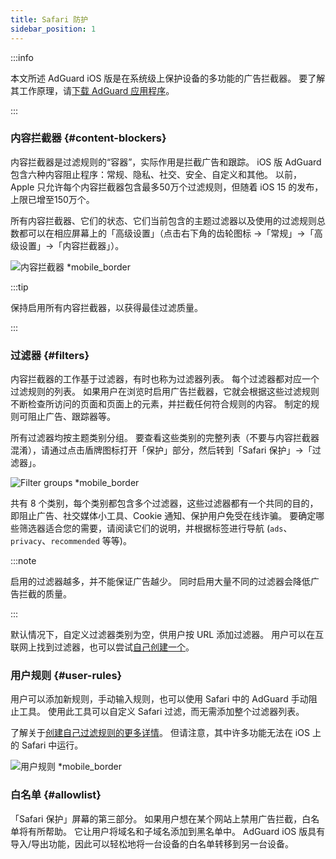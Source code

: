 ```yaml
---
title: Safari 防护
sidebar_position: 1
---
```


:::info

本文所述 AdGuard iOS 版是在系统级上保护设备的多功能的广告拦截器。 要了解其工作原理，请[下载 AdGuard 应用程序](https://agrd.io/download-kb-adblock)。

:::

### 内容拦截器 {#content-blockers}

内容拦截器是过滤规则的“容器”，实际作用是拦截广告和跟踪。 iOS 版 AdGuard 包含六种内容阻止程序：常规、隐私、社交、安全、自定义和其他。 以前，Apple 只允许每个内容拦截器包含最多50万个过滤规则，但随着 iOS 15 的发布，上限已增至150万个。

所有内容拦截器、它们的状态、它们当前包含的主题过滤器以及使用的过滤规则总数都可以在相应屏幕上的「高级设置」（点击右下角的齿轮图标 →「常规」→「高级设置」→「内容拦截器」）。

![内容拦截器 \*mobile\_border](https://cdn.adtidy.org/public/Adguard/kb/iOS/features/content_blockers_en.jpeg)

:::tip

保持启用所有内容拦截器，以获得最佳过滤质量。

:::

### 过滤器 {#filters}

内容拦截器的工作基于过滤器，有时也称为过滤器列表。 每个过滤器都对应一个过滤规则的列表。 如果用户在浏览时启用广告拦截器，它就会根据这些过滤规则不断检查所访问的页面和页面上的元素，并拦截任何符合规则的内容。 制定的规则可阻止广告、跟踪器等。

所有过滤器均按主题类别分组。 要查看这些类别的完整列表（不要与内容拦截器混淆），请通过点击盾牌图标打开「保护」部分，然后转到「Safari 保护」→「过滤器」。

![Filter groups \*mobile\_border](https://cdn.adtidy.org/public/Adguard/kb/iOS/features/filters_group_en.jpeg)

共有 8 个类别，每个类别都包含多个过滤器，这些过滤器都有一个共同的目的，即阻止广告、社交媒体小工具、Cookie 通知、保护用户免受在线诈骗。 要确定哪些筛选器适合您的需要，请阅读它们的说明，并根据标签进行导航 (`ads`、`privacy`、`recommended` 等等)。

:::note

启用的过滤器越多，并不能保证广告越少。 同时启用大量不同的过滤器会降低广告拦截的质量。

:::

默认情况下，自定义过滤器类别为空，供用户按 URL 添加过滤器。 用户可以在互联网上找到过滤器，也可以尝试[自己创建一个](/general/ad-filtering/create-own-filters)。

### 用户规则 {#user-rules}

用户可以添加新规则，手动输入规则，也可以使用 Safari 中的 AdGuard 手动阻止工具。 使用此工具可以自定义 Safari 过滤，而无需添加整个过滤器列表。

了解关于[创建自己过滤规则的更多详情](/general/ad-filtering/create-own-filters)。 但请注意，其中许多功能无法在 iOS 上的 Safari 中运行。

![用户规则 \*mobile\_border](https://cdn.adtidy.org/public/Adguard/kb/iOS/features/user_rules_en.jpeg)

### 白名单 {#allowlist}

「Safari 保护」屏幕的第三部分。 如果用户想在某个网站上禁用广告拦截，白名单将有所帮助。 它让用户将域名和子域名添加到黑名单中。 AdGuard iOS 版具有导入/导出功能，因此可以轻松地将一台设备的白名单转移到另一台设备。
